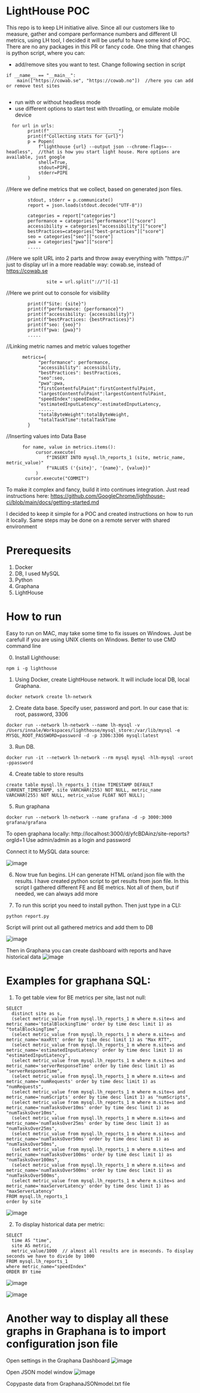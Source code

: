 # LightHouse POC
This repo is to keep LH initiative alive. Since all our customers like to measure, gather and compare performance numbers and different UI metrics, using LH tool, I decided it will be useful to have some kind of POC. There are no any packages in this PR or fancy code. One thing that changes is python script, where you can:
* add/remove sites you want to test. Change following section in script
``` 
if __name__ == "__main__":
    main(["https://cowab.se", "https://cowab.no"])  //here you can add or remove test sites
    
```  
    
* run with or without headless mode
* use different options to start test with throatling, or emulate mobile device
```
  for url in urls:
        print(f"__________________________")
        print(f"Collecting stats for {url}")
        p = Popen(
            f"lighthouse {url} --output json --chrome-flags=--headless",  //that is how you start light house. More options are available, just google
            shell=True,
            stdout=PIPE,
            stderr=PIPE
        )
```
 
 //Here we define metrics that we collect, based on generated json files.

```
        stdout, stderr = p.communicate()
        report = json.loads(stdout.decode("UTF-8"))

        categories = report["categories"]
        performance = categories["performance"]["score"]
        accessibility = categories["accessibility"]["score"]
        bestPractices=categories["best-practices"]["score"]
        seo = categories["seo"]["score"]
        pwa = categories["pwa"]["score"]
        .....
```

 //Here we split URL into 2 parts and throw away everything with "htttps://" just to display url in a more readable way: cowab.se, instead of https://cowab.se
       
```
               site = url.split("://")[-1]
```

//Here we print out to console for visibility

```
        print(f"Site: {site}")
        print(f"performance: {performance}")
        print(f"accessibility: {accessibility}")
        print(f"bestPractices: {bestPractices}")
        print(f"seo: {seo}")
        print(f"pwa: {pwa}")
        .....
 ```       
        
//Linking metric names and metric values together
```
      metrics={
            "performance": performance,
            "accessibility": accessibility,
            "bestPractices": bestPractices,
            "seo":seo,
            "pwa":pwa,
            "firstContentfulPaint":firstContentfulPaint,
            "largestContentfulPaint":largestContentfulPaint,
            "speedIndex":speedIndex,
            "estimatedInputLatency":estimatedInputLatency,
            ......
            "totalByteWeight":totalByteWeight,
            "totalTaskTime":totalTaskTime
        }
 ```
        
       
  //Inserting values into Data Base       
 ```
       for name, value in metrics.items():
            cursor.execute(
                f"INSERT INTO mysql.lh_reports_1 (site, metric_name, metric_value)"
                f"VALUES ('{site}', '{name}', {value})"
            )
        cursor.execute("COMMIT")

```  
    

To make it complex and fancy, build it into continues integration. Just read instructions here: https://github.com/GoogleChrome/lighthouse-ci/blob/main/docs/getting-started.md

I decided to keep it simple for a POC and created instructions on how to run it locally. Same steps may be done on a remote server with shared environment


# Prerequesits
1. Docker
2. DB, I used MySQL
3. Python
4. Graphana
5. LightHouse

# How to run 
Easy to run on MAC, may take some time to fix issues on Windows. Just be carefull if you are using UNIX clients on Windows. Better to use CMD command line


0) Install Lighthouse:

```
npm i -g lighthouse
```

1) Using Docker, create LightHouse network. It will include local DB, local Graphana.

```
docker network create lh-network
```

2) Create data base. Specify user, password and port. In our case that is: root, password, 3306

```
docker run --network lh-network --name lh-mysql -v /Users/innale/Workspaces/lighthouse/mysql_store:/var/lib/mysql -e MYSQL_ROOT_PASSWORD=password -d -p 3306:3306 mysql:latest
```

3) Run DB.

```
docker run -it --network lh-network --rm mysql mysql -hlh-mysql -uroot -ppassword
```

4) Create table to store results 

```
create table mysql.lh_reports_1 (time TIMESTAMP DEFAULT CURRENT_TIMESTAMP, site VARCHAR(255) NOT NULL, metric_name VARCHAR(255) NOT NULL, metric_value FLOAT NOT NULL);
```

5) Run graphana

```
docker run --network lh-network --name grafana -d -p 3000:3000 grafana/grafana
```

To open graphana locally: http://localhost:3000/d/yfcBDAinz/site-reports?orgId=1 
Use admin/admin as a login and password

Connect it to MySQL data source:

![image](https://user-images.githubusercontent.com/54897268/130839796-b9f30c6d-c457-4fa1-a114-eb15af3b0286.png)


6) Now true fun begins. LH can generate HTML or/and json file with the results. I have created python script to get results from json file.
In this script I gathered different FE and BE metrics. Not all of them, but if needed, we can always add more 

7) To run this script you need to install python. Then just type in a CLI: 
```
python report.py
```

Script will print out all gathered metrics and add them to DB

![image](https://user-images.githubusercontent.com/54897268/125449877-28f545b8-70b2-44cc-9a5b-06ba5a39e7a0.png)

Then in Graphana you can create dashboard with reports and have historical data
![image](https://user-images.githubusercontent.com/54897268/125450027-a4571ca1-b6c0-441c-bc11-7850cbe75052.png)

# Examples for graphana SQL:
1) To get table view for BE metrics per site, last not null:


```
SELECT
  distinct site as s,
  (select metric_value from mysql.lh_reports_1 m where m.site=s and metric_name='totalBlockingTime' order by time desc limit 1) as "totalBlockingTime",
  (select metric_value from mysql.lh_reports_1 m where m.site=s and metric_name='maxRtt' order by time desc limit 1) as "Max RTT",
  (select metric_value from mysql.lh_reports_1 m where m.site=s and metric_name='estimatedInputLatency' order by time desc limit 1) as "estimatedInputLatency",
  (select metric_value from mysql.lh_reports_1 m where m.site=s and metric_name='serverResponseTime' order by time desc limit 1) as "serverResponseTime",
  (select metric_value from mysql.lh_reports_1 m where m.site=s and metric_name='numRequests' order by time desc limit 1) as "numRequests",
  (select metric_value from mysql.lh_reports_1 m where m.site=s and metric_name='numScripts' order by time desc limit 1) as "numScripts",
  (select metric_value from mysql.lh_reports_1 m where m.site=s and metric_name='numTasksOver10ms' order by time desc limit 1) as "numTasksOver10ms",
  (select metric_value from mysql.lh_reports_1 m where m.site=s and metric_name='numTasksOver25ms' order by time desc limit 1) as "numTasksOver25ms",
  (select metric_value from mysql.lh_reports_1 m where m.site=s and metric_name='numTasksOver50ms' order by time desc limit 1) as "numTasksOver50ms",
  (select metric_value from mysql.lh_reports_1 m where m.site=s and metric_name='numTasksOver100ms' order by time desc limit 1) as "numTasksOver100ms",
  (select metric_value from mysql.lh_reports_1 m where m.site=s and metric_name='numTasksOver500ms' order by time desc limit 1) as "numTasksOver500ms",
  (select metric_value from mysql.lh_reports_1 m where m.site=s and metric_name='maxServerLatency' order by time desc limit 1) as "maxServerLatency"
FROM mysql.lh_reports_1
order by site
```

![image](https://user-images.githubusercontent.com/54897268/125470674-c49751f8-68ef-4817-9986-ac1ea93eda4e.png)


2) To display historical data per metric:
```
SELECT
  time AS "time",
  site AS metric,
  metric_value/1000  // almost all results are in mseconds. To display seconds we have to divide by 1000
FROM mysql.lh_reports_1
where metric_name="speedIndex"
ORDER BY time
```
![image](https://user-images.githubusercontent.com/54897268/125469684-e3179bc0-949f-4850-8498-e7cb44028cbb.png)

![image](https://user-images.githubusercontent.com/54897268/125470898-3c7312e1-b404-4305-b227-441988189f8c.png)

# Another way to display all these graphs in Graphana is to import configuration json file
Open settings in the Graphana Dashboard
![image](https://user-images.githubusercontent.com/54897268/125501170-9849b176-aa12-4494-97bb-c0e9719efbad.png)


Open JSON model window
![image](https://user-images.githubusercontent.com/54897268/125501311-d5ab302b-893b-4630-b627-f1804e226742.png)

Copypaste data from GraphanaJSONmodel.txt file
